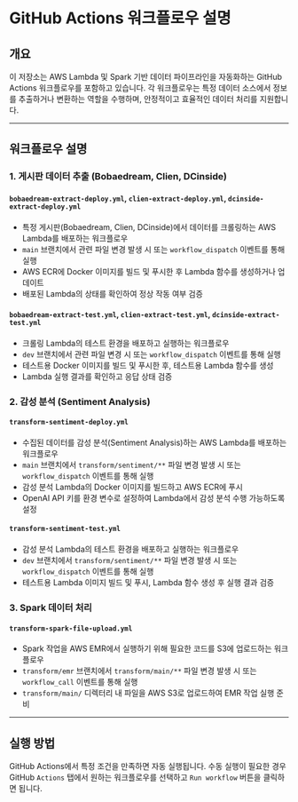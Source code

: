# GitHub Actions 워크플로우 설명

## 개요
이 저장소는 AWS Lambda 및 Spark 기반 데이터 파이프라인을 자동화하는 GitHub Actions 워크플로우를 포함하고 있습니다. 
각 워크플로우는 특정 데이터 소스에서 정보를 추출하거나 변환하는 역할을 수행하며, 안정적이고 효율적인 데이터 처리를 지원합니다.

---

## 워크플로우 설명

### 1. 게시판 데이터 추출 (Bobaedream, Clien, DCinside)
#### `bobaedream-extract-deploy.yml`, `clien-extract-deploy.yml`, `dcinside-extract-deploy.yml`
- 특정 게시판(Bobaedream, Clien, DCinside)에서 데이터를 크롤링하는 AWS Lambda를 배포하는 워크플로우
- `main` 브랜치에서 관련 파일 변경 발생 시 또는 `workflow_dispatch` 이벤트를 통해 실행
- AWS ECR에 Docker 이미지를 빌드 및 푸시한 후 Lambda 함수를 생성하거나 업데이트
- 배포된 Lambda의 상태를 확인하여 정상 작동 여부 검증

#### `bobaedream-extract-test.yml`, `clien-extract-test.yml`, `dcinside-extract-test.yml`
- 크롤링 Lambda의 테스트 환경을 배포하고 실행하는 워크플로우
- `dev` 브랜치에서 관련 파일 변경 시 또는 `workflow_dispatch` 이벤트를 통해 실행
- 테스트용 Docker 이미지를 빌드 및 푸시한 후, 테스트용 Lambda 함수를 생성
- Lambda 실행 결과를 확인하고 응답 상태 검증

### 2. 감성 분석 (Sentiment Analysis)
#### `transform-sentiment-deploy.yml`
- 수집된 데이터를 감성 분석(Sentiment Analysis)하는 AWS Lambda를 배포하는 워크플로우
- `main` 브랜치에서 `transform/sentiment/**` 파일 변경 발생 시 또는 `workflow_dispatch` 이벤트를 통해 실행
- 감성 분석 Lambda의 Docker 이미지를 빌드하고 AWS ECR에 푸시
- OpenAI API 키를 환경 변수로 설정하여 Lambda에서 감성 분석 수행 가능하도록 설정

#### `transform-sentiment-test.yml`
- 감성 분석 Lambda의 테스트 환경을 배포하고 실행하는 워크플로우
- `dev` 브랜치에서 `transform/sentiment/**` 파일 변경 발생 시 또는 `workflow_dispatch` 이벤트를 통해 실행
- 테스트용 Lambda 이미지 빌드 및 푸시, Lambda 함수 생성 후 실행 결과 검증

### 3. Spark 데이터 처리
#### `transform-spark-file-upload.yml`
- Spark 작업을 AWS EMR에서 실행하기 위해 필요한 코드를 S3에 업로드하는 워크플로우
- `transform/emr` 브랜치에서 `transform/main/**` 파일 변경 발생 시 또는 `workflow_call` 이벤트를 통해 실행
- `transform/main/` 디렉터리 내 파일을 AWS S3로 업로드하여 EMR 작업 실행 준비

---

## 실행 방법
GitHub Actions에서 특정 조건을 만족하면 자동 실행됩니다. 
수동 실행이 필요한 경우 GitHub `Actions` 탭에서 원하는 워크플로우를 선택하고 `Run workflow` 버튼을 클릭하면 됩니다.


